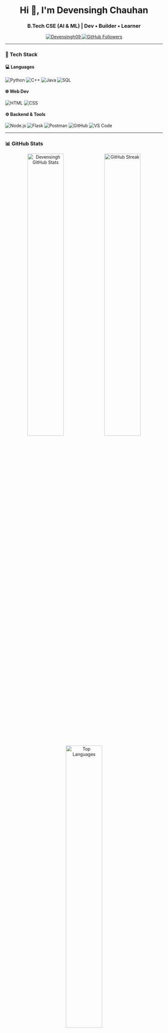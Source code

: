 <h1 align="center">Hi 👋, I'm Devensingh Chauhan</h1>
<h3 align="center">B.Tech CSE (AI & ML) | Dev • Builder • Learner</h3>

<p align="center">
  <a href="https://github.com/Devensingh09">
    <img src="https://komarev.com/ghpvc/?username=Devensingh09&label=Profile%20views&color=0e75b6&style=flat" alt="Devensingh09" />
  </a>
  <a href="https://github.com/Devensingh09?tab=followers">
    <img src="https://img.shields.io/github/followers/Devensingh09?label=Followers&style=social" alt="GitHub Followers">
  </a>
</p>

---

### 🔧 Tech Stack

#### 💻 Languages
![Python](https://img.shields.io/badge/Python-3670A0?style=for-the-badge&logo=python&logoColor=white)
![C++](https://img.shields.io/badge/C++-00599C?style=for-the-badge&logo=cplusplus&logoColor=white)
![Java](https://img.shields.io/badge/Java-ED8B00?style=for-the-badge&logo=java&logoColor=white)
![SQL](https://img.shields.io/badge/SQL-336791?style=for-the-badge&logo=postgresql&logoColor=white)

#### 🌐 Web Dev
![HTML](https://img.shields.io/badge/HTML5-E34F26?style=for-the-badge&logo=html5&logoColor=white)
![CSS](https://img.shields.io/badge/CSS3-1572B6?style=for-the-badge&logo=css3&logoColor=white)

#### ⚙️ Backend & Tools
![Node.js](https://img.shields.io/badge/Node.js-339933?style=for-the-badge&logo=nodedotjs&logoColor=white)
![Flask](https://img.shields.io/badge/Flask-000000?style=for-the-badge&logo=flask&logoColor=white)
![Postman](https://img.shields.io/badge/Postman-FF6C37?style=for-the-badge&logo=postman&logoColor=white)
![GitHub](https://img.shields.io/badge/GitHub-181717?style=for-the-badge&logo=github&logoColor=white)
![VS Code](https://img.shields.io/badge/VS%20Code-007ACC?style=for-the-badge&logo=visual-studio-code&logoColor=white)

---

### 📊 GitHub Stats

<p align="center">
  <img src="https://github-readme-stats.vercel.app/api?username=Devensingh09&show_icons=true&theme=radical" alt="Devensingh GitHub Stats" width="48%">
  <img src="https://github-readme-streak-stats.herokuapp.com/?user=Devensingh09&theme=radical" alt="GitHub Streak" width="48%">
</p>

<p align="center">
  <img src="https://github-readme-stats.vercel.app/api/top-langs/?username=Devensingh09&layout=compact&theme=radical" alt="Top Languages" width="48%">
</p>

---

### 🏗️ Projects

- 🔹 **ML Trip Planner** – Real-time traffic + weather-based smart trip suggestions  
- 🔹 **Medical Text Summarizer** – Built with BioBERT, ROUGE-evaluated for precision  
- 🔹 **Smart Inventory Manager** – Real-time stock updates, alerts & analytics (WIP)

---

### 🧑‍💼 Certifications

- 🥇 **Postman Student Expert**
- 🥇 **Google: Crash Course on Python**
- 🥇 **Cisco: Data Analytics Essentials**
- 🥇 **Zscaler: Cybersecurity Fundamentals (EDU-102)**

---

### 📫 Let’s Connect

<p align="center">
  <a href="mailto:devensingh.chauhan09@gmail.com">
    <img src="https://img.shields.io/badge/Email-D14836?style=for-the-badge&logo=gmail&logoColor=white" />
  </a>
  <a href="https://www.linkedin.com/in/devensingh-chauhan-510962295/">
    <img src="https://img.shields.io/badge/LinkedIn-blue?style=for-the-badge&logo=linkedin&logoColor=white" />
  </a>
  <a href="https://github.com/Devensingh09">
    <img src="https://img.shields.io/badge/GitHub-100000?style=for-the-badge&logo=github&logoColor=white" />
  </a>
</p>

---

### ⚡ Fun Fact

> I turn code into *real-time solutions*. Drop a challenge, I’ll build it.

